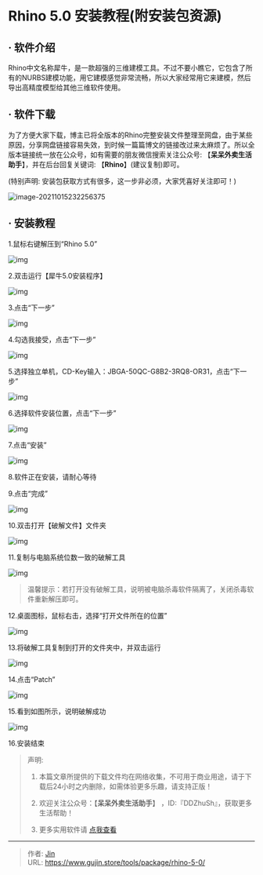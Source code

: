 # Rhino 5.0 安装教程(附安装包资源)


## · 软件介绍
Rhino中文名称犀牛，是一款超强的三维建模工具。不过不要小瞧它，它包含了所有的NURBS建模功能，用它建模感觉非常流畅，所以大家经常用它来建模，然后导出高精度模型给其他三维软件使用。

## · 软件下载
为了方便大家下载，博主已将全版本的Rhino完整安装文件整理至网盘，由于某些原因，分享网盘链接容易失效，到时候一篇篇博文的链接改过来太麻烦了。所以全版本链接统一放在公众号，如有需要的朋友微信搜索关注公众号: 【**呆呆外卖生活助手**】，并在后台回复关键词: 【**Rhino**】(建议复制)即可。

(特别声明: 安装包获取方式有很多，这一步非必须，大家凭喜好关注即可！)

![image-20211015232256375](https://img.gujin.store/img/image-20211015232256375.png)

## · 安装教程

1.鼠标右键解压到“Rhino 5.0”

![img](https://img.gujin.store/img/v2-b7140040be7dfe6d94ae57230398c654_720w.png)

2.双击运行【犀牛5.0安装程序】

![img](https://img.gujin.store/img/v2-8c7fa7674f3ba6638b6dd6827de87a73_720w.png)

3.点击“下一步”

![img](https://img.gujin.store/img/v2-38e44a79b70e1ba7f34617a817917ea1_720w.png)

4.勾选我接受，点击“下一步”

![img](https://img.gujin.store/img/v2-409bf80dbd9567e82f6467d290d7be85_720w.png)

5.选择独立单机，CD-Key输入：JBGA-50QC-G8B2-3RQ8-OR31，点击“下一步”

![img](https://img.gujin.store/img/v2-8cfe6a522d4e002eeef3a8210f5de9d6_720w.png)

6.选择软件安装位置，点击“下一步”

![img](https://img.gujin.store/img/v2-411b64b2c39aba4206a9ae3886ce3329_720w.png)

7.点击“安装”

![img](https://img.gujin.store/img/v2-c87d9aeec6207b5dd00e3fd8df2732c2_720w.png)

8.软件正在安装，请耐心等待

9.点击“完成”

![img](https://img.gujin.store/img/v2-49a24ed1b198cf3091571764a3e5773e_720w.png)

10.双击打开【破解文件】文件夹

![img](https://img.gujin.store/img/v2-62ab850e508fd8f3a7b1e5731dd75048_720w.png)

11.复制与电脑系统位数一致的破解工具

![img](https://img.gujin.store/img/v2-927e66f20f2608dbc0c82ceb070ee070_720w.png)

> 温馨提示：若打开没有破解工具，说明被电脑杀毒软件隔离了，关闭杀毒软件重新解压即可。

12.桌面图标，鼠标右击，选择“打开文件所在的位置”

![img](https://img.gujin.store/img/v2-ea7cf6d9714a084bd94fdb0333139aa6_720w.png)

13.将破解工具复制到打开的文件夹中，并双击运行

![img](https://img.gujin.store/img/v2-0f160c3d0261fa0d508cc1efbdc828b9_720w.png)

14.点击“Patch”

![img](https://img.gujin.store/img/v2-8ebfad0a2716b51acac478388ef4ce31_720w.png)

15.看到如图所示，说明破解成功

![img](https://img.gujin.store/img/v2-4dad432bfc6e7ffb306512793037b7c0_720w.png)

16.安装结束




> 声明: 
>
> 1. 本篇文章所提供的下载文件均在网络收集，不可用于商业用途，请于下载后24小时之内删除，如需体验更多乐趣，请支持正版！
>
> 2. 欢迎关注公众号：【**呆呆外卖生活助手**】 ，ID:『DDZhuSh』，获取更多生活帮助！
>
> 3. 更多实用软件请  [点我查看](/tools)

---

> 作者: [Jin](https://img.gujin.store/img/favicon.ico)  
> URL: https://www.gujin.store/tools/package/rhino-5-0/  

